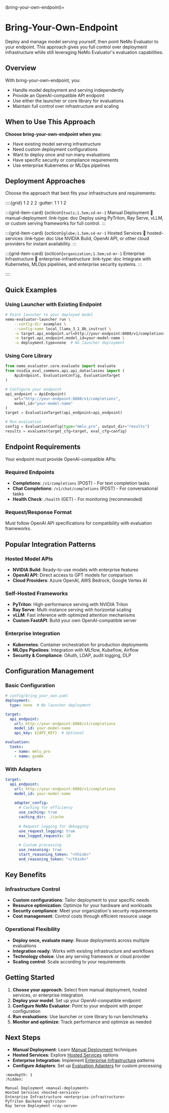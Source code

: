 (bring-your-own-endpoint)=

# Bring-Your-Own-Endpoint

Deploy and manage model serving yourself, then point NeMo Evaluator to your endpoint. This approach gives you full control over deployment infrastructure while still leveraging NeMo Evaluator's evaluation capabilities.

## Overview

With bring-your-own-endpoint, you:
- Handle model deployment and serving independently
- Provide an OpenAI-compatible API endpoint
- Use either the launcher or core library for evaluations
- Maintain full control over infrastructure and scaling

## When to Use This Approach

**Choose bring-your-own-endpoint when you:**
- Have existing model serving infrastructure
- Need custom deployment configurations
- Want to deploy once and run many evaluations
- Have specific security or compliance requirements
- Use enterprise Kubernetes or MLOps pipelines

## Deployment Approaches

Choose the approach that best fits your infrastructure and requirements:

::::{grid} 1 2 2 2
:gutter: 1 1 1 2

:::{grid-item-card} {octicon}`tools;1.5em;sd-mr-1` Manual Deployment
:link: manual-deployment
:link-type: doc
Deploy using PyTriton, Ray Serve, vLLM, or custom serving frameworks for full control.
:::

:::{grid-item-card} {octicon}`globe;1.5em;sd-mr-1` Hosted Services
:link: hosted-services
:link-type: doc
Use NVIDIA Build, OpenAI API, or other cloud providers for instant availability.
:::

:::{grid-item-card} {octicon}`organization;1.5em;sd-mr-1` Enterprise Infrastructure
:link: enterprise-infrastructure
:link-type: doc
Integrate with Kubernetes, MLOps pipelines, and enterprise security systems.
:::

::::

## Quick Examples

### Using Launcher with Existing Endpoint

```bash
# Point launcher to your deployed model
nemo-evaluator-launcher run \
    --config-dir examples \
    --config-name local_llama_3_1_8b_instruct \
    -o target.api_endpoint.url=http://your-endpoint:8080/v1/completions \
    -o target.api_endpoint.model_id=your-model-name \
    -o deployment.type=none  # No launcher deployment
```

### Using Core Library

```python
from nemo_evaluator.core.evaluate import evaluate
from nvidia_eval_commons.api.api_dataclasses import (
    ApiEndpoint, EvaluationConfig, EvaluationTarget
)

# Configure your endpoint
api_endpoint = ApiEndpoint(
    url="http://your-endpoint:8080/v1/completions",
    model_id="your-model-name"
)
target = EvaluationTarget(api_endpoint=api_endpoint)

# Run evaluation
config = EvaluationConfig(type="mmlu_pro", output_dir="results")
results = evaluate(target_cfg=target, eval_cfg=config)
```

## Endpoint Requirements

Your endpoint must provide OpenAI-compatible APIs:

### Required Endpoints
- **Completions**: `/v1/completions` (POST) - For text completion tasks
- **Chat Completions**: `/v1/chat/completions` (POST) - For conversational tasks
- **Health Check**: `/health` (GET) - For monitoring (recommended)

### Request/Response Format
Must follow OpenAI API specifications for compatibility with evaluation frameworks.

## Popular Integration Patterns

### Hosted Model APIs
- **NVIDIA Build**: Ready-to-use models with enterprise features
- **OpenAI API**: Direct access to GPT models for comparison
- **Cloud Providers**: Azure OpenAI, AWS Bedrock, Google Vertex AI

### Self-Hosted Frameworks
- **PyTriton**: High-performance serving with NVIDIA Triton
- **Ray Serve**: Multi-instance serving with horizontal scaling
- **vLLM**: Fast inference with optimized attention mechanisms
- **Custom FastAPI**: Build your own OpenAI-compatible server

### Enterprise Integration
- **Kubernetes**: Container orchestration for production deployments
- **MLOps Pipelines**: Integration with MLflow, Kubeflow, Airflow
- **Security & Compliance**: OAuth, LDAP, audit logging, DLP

## Configuration Management

### Basic Configuration

```yaml
# config/bring_your_own.yaml
deployment:
  type: none  # No launcher deployment

target:
  api_endpoint:
    url: http://your-endpoint:8080/v1/completions
    model_id: your-model-name
    api_key: ${API_KEY}  # Optional

evaluation:
  tasks:
    - name: mmlu_pro
    - name: gsm8k
```

### With Adapters

```yaml
target:
  api_endpoint:
    url: http://your-endpoint:8080/v1/completions
    model_id: your-model-name
    
    adapter_config:
      # Caching for efficiency
      use_caching: true
      caching_dir: ./cache
      
      # Request logging for debugging
      use_request_logging: true
      max_logged_requests: 10
      
      # Custom processing
      use_reasoning: true
      start_reasoning_token: "<think>"
      end_reasoning_token: "</think>"
```

## Key Benefits

### Infrastructure Control
- **Custom configurations**: Tailor deployment to your specific needs
- **Resource optimization**: Optimize for your hardware and workloads
- **Security compliance**: Meet your organization's security requirements
- **Cost management**: Control costs through efficient resource usage

### Operational Flexibility
- **Deploy once, evaluate many**: Reuse deployments across multiple evaluations
- **Integration ready**: Works with existing infrastructure and workflows
- **Technology choice**: Use any serving framework or cloud provider
- **Scaling control**: Scale according to your requirements

## Getting Started

1. **Choose your approach**: Select from manual deployment, hosted services, or enterprise integration
2. **Deploy your model**: Set up your OpenAI-compatible endpoint
3. **Configure NeMo Evaluator**: Point to your endpoint with proper configuration
4. **Run evaluations**: Use launcher or core library to run benchmarks
5. **Monitor and optimize**: Track performance and optimize as needed

## Next Steps

- **Manual Deployment**: Learn [Manual Deployment](manual-deployment.md) techniques
- **Hosted Services**: Explore [Hosted Services](hosted-services.md) options
- **Enterprise Integration**: Implement [Enterprise Infrastructure](enterprise-infrastructure.md) patterns
- **Configure Adapters**: Set up [Evaluation Adapters](../adapters/index.md) for custom processing

```{toctree}
:maxdepth: 1
:hidden:

Manual Deployment <manual-deployment>
Hosted Services <hosted-services>
Enterprise Infrastructure <enterprise-infrastructure>
PyTriton Backend <pytriton>
Ray Serve Deployment <ray-serve>
```
